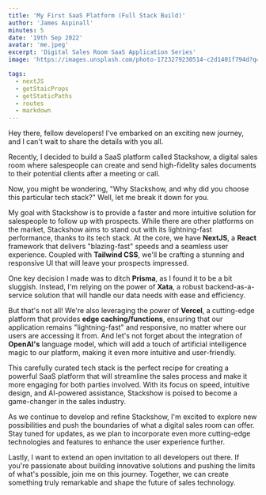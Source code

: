 ```yaml
---
title: 'My First SaaS Platform (Full Stack Build)'
author: 'James Aspinall'
minutes: 5
date: '19th Sep 2022'
avatar: 'me.jpeg'
excerpt: 'Digital Sales Room SaaS Application Series'
image: 'https://images.unsplash.com/photo-1723279230514-c2d1401f794d?q=80&w=2784&auto=format&fit=crop&ixlib=rb-4.0.3&ixid=M3wxMjA3fDB8MHxwaG90by1wYWdlfHx8fGVufDB8fHx8fA%3D%3D'

tags:
  - nextJS
  - getStaicProps
  - getStaticPaths
  - routes
  - markdown
---
```


Hey there, fellow developers! I've embarked on an exciting new journey, and I can't wait to share the details with you all.

Recently, I decided to build a SaaS platform called Stackshow, a digital sales room where salespeople can create and send high-fidelity sales documents to their potential clients after a meeting or call.

Now, you might be wondering, "Why Stackshow, and why did you choose this particular tech stack?" Well, let me break it down for you.

My goal with Stackshow is to provide a faster and more intuitive solution for salespeople to follow up with prospects. While there are other platforms on the market, Stackshow aims to stand out with its lightning-fast performance, thanks to its tech stack. At the core, we have **NextJS**, a **React** framework that delivers "blazing-fast" speeds and a seamless user experience. Coupled with **Tailwind CSS**, we'll be crafting a stunning and responsive UI that will leave your prospects impressed.

One key decision I made was to ditch **Prisma**, as I found it to be a bit sluggish. Instead, I'm relying on the power of **Xata**, a robust backend-as-a-service solution that will handle our data needs with ease and efficiency.

But that's not all! We're also leveraging the power of **Vercel**, a cutting-edge platform that provides **edge caching/functions**, ensuring that our application remains "lightning-fast" and responsive, no matter where our users are accessing it from. And let's not forget about the integration of **OpenAI's** language model, which will add a touch of artificial intelligence magic to our platform, making it even more intuitive and user-friendly.

This carefully curated tech stack is the perfect recipe for creating a powerful SaaS platform that will streamline the sales process and make it more engaging for both parties involved. With its focus on speed, intuitive design, and AI-powered assistance, Stackshow is poised to become a game-changer in the sales industry.

As we continue to develop and refine Stackshow, I'm excited to explore new possibilities and push the boundaries of what a digital sales room can offer. Stay tuned for updates, as we plan to incorporate even more cutting-edge technologies and features to enhance the user experience further.

Lastly, I want to extend an open invitation to all developers out there. If you're passionate about building innovative solutions and pushing the limits of what's possible, join me on this journey. Together, we can create something truly remarkable and shape the future of sales technology.
